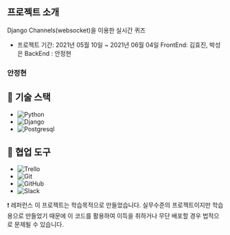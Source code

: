 ##  프로젝트 소개
Django Channels(websocket)을 이용한 실시간 퀴즈

- 프로젝트 기간: 2021년 05월 10일 ~ 2021년 06월 04일
FrontEnd: 김효진, 박성은 
BackEnd : 안정현


### 안정현

   

## 🔧 기술 스택
- ![Python](https://img.shields.io/badge/Python-14354C-3?style=for-the-badge&logo=python&logoColor=white)
- ![Django](https://img.shields.io/badge/Django-092E20-3.2?style=for-the-badge&logo=django&logoColor=white)
- ![Postgresql](https://img.shields.io/badge/Postgresql-4169E1-13?style=for-the-badge&logo=postgresql&logoColor=white)

## 🔧 협업 도구
- <img alt="Trello" src="https://img.shields.io/badge/Trello-%23026AA7.svg?&style=for-the-badge&logo=Trello&logoColor=white"/>
- <img alt="Git" src="https://img.shields.io/badge/git-%23F05033.svg?&style=for-the-badge&logo=git&logoColor=white"/>
- <img alt="GitHub" src="https://img.shields.io/badge/github-%23121011.svg?&style=for-the-badge&logo=github&logoColor=white"/>
- <img alt="Slack" src="https://img.shields.io/badge/Slack-4A154B?style=for-the-badge&logo=slack&logoColor=white" />


❗️ 레퍼런스
이 프로젝트는 학습목적으로 만들었습니다. 실무수준의 프로젝트이지만 학습용으로 만들었기 때문에 이 코드를 활용하여 이득을 취하거나 무단 배포할 경우 법적으로 문제될 수 있습니다.







